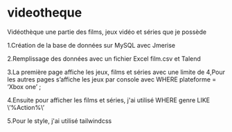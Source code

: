 # videotheque
Vidéothèque une partie des films, jeux vidéo et séries que je possède

1.Création de la base de données sur MySQL avec Jmerise


2.Remplissage des données avec un fichier Excel film.csv et Talend


3.La première page affiche les jeux, films et séries avec une limite de 4,Pour les autres pages s’affiche les jeux par console avec WHERE plateforme = ‘Xbox one’ ;


4.Ensuite pour afficher les films et séries, j'ai utilisé WHERE genre LIKE \’%Action%\’


5.Pour le style, j'ai utilisé tailwindcss 





